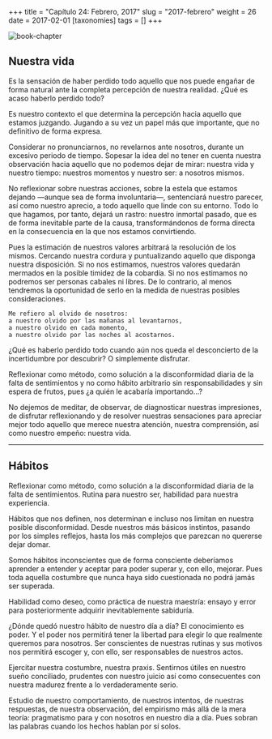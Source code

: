 +++
title = "Capítulo 24: Febrero, 2017"
slug = "2017-febrero"
weight = 26
date = 2017-02-01
[taxonomies]
tags = []
+++

![book-chapter](/images/book/oeur/24.jpg)

## Nuestra vida

Es la sensación de haber perdido todo aquello que nos puede engañar de forma natural ante la completa percepción de nuestra realidad. ¿Qué es acaso haberlo perdido todo?

Es nuestro contexto el que determina la percepción hacia aquello que estamos juzgando. Jugando a su vez un papel más que importante, que no definitivo de forma expresa.

Considerar no pronunciarnos, no revelarnos ante nosotros, durante un excesivo periodo de tiempo. Sopesar la idea del no tener en cuenta nuestra observación hacia aquello que no podemos dejar de mirar: nuestra vida y nuestro tiempo: nuestros momentos y nuestro ser: a nosotros mismos.

No reflexionar sobre nuestras acciones, sobre la estela que estamos dejando —aunque sea de forma involuntaria—, sentenciará nuestro parecer, así como nuestro aprecio, a todo aquello que linde con su entorno. Todo lo que hagamos, por tanto, dejará un rastro: nuestro inmortal pasado, que es de forma inevitable parte de la causa, transformándonos de forma directa en la consecuencia en la que nos estamos convirtiendo.

Pues la estimación de nuestros valores arbitrará la resolución de los mismos. Cercando nuestra cordura y puntualizando aquello que disponga nuestra disposición. Si no nos estimamos, nuestros valores quedarán mermados en la posible timidez de la cobardía. Si no nos estimamos no podremos ser personas cabales ni libres. De lo contrario, al menos tendremos la oportunidad de serlo en la medida de nuestras posibles consideraciones.
```
Me refiero al olvido de nosotros:
a nuestro olvido por las mañanas al levantarnos,
a nuestro olvido en cada momento,
a nuestro olvido por las noches al acostarnos.
```
¿Qué es haberlo perdido todo cuando aún nos queda el desconcierto de la incertidumbre por descubrir? O simplemente disfrutar.

Reflexionar como método, como solución a la disconformidad diaria de la falta de sentimientos y no como hábito arbitrario sin responsabilidades y sin espera de frutos, pues ¿a quién le acabaría importando...?

No dejemos de meditar, de observar, de diagnosticar nuestras impresiones, de disfrutar reflexionando y de resolver nuestras sensaciones para apreciar mejor todo aquello que merece nuestra atención, nuestra comprensión, así como nuestro empeño: nuestra vida.

---

## Hábitos

Reflexionar como método, como solución a la disconformidad diaria de la falta de sentimientos. Rutina para nuestro ser, habilidad para nuestra experiencia.

Hábitos que nos definen, nos determinan e incluso nos limitan en nuestra posible disconformidad. Desde nuestros más básicos instintos, pasando por los simples reflejos, hasta los más complejos que parezcan no quererse dejar domar.

Somos hábitos inconscientes que de forma consciente deberíamos aprender a entender y aceptar para poder superar y, con ello, mejorar. Pues toda aquella costumbre que nunca haya sido cuestionada no podrá jamás ser superada.

Habilidad como deseo, como práctica de nuestra maestría: ensayo y error para posteriormente adquirir inevitablemente sabiduría.

¿Dónde quedó nuestro hábito de nuestro día a día? El conocimiento es poder. Y el poder nos permitirá tener la libertad para elegir lo que realmente queremos para nosotros. Ser conscientes de nuestras rutinas y sus motivos nos permitirá escoger y, con ello, ser responsables de nuestros actos.

Ejercitar nuestra costumbre, nuestra praxis. Sentirnos útiles en nuestro sueño conciliado, prudentes con nuestro juicio así como consecuentes con nuestra madurez frente a lo verdaderamente serio.

Estudio de nuestro comportamiento, de nuestros intentos, de nuestras respuestas, de nuestra observación, del empirismo más allá de la mera teoría: pragmatismo para y con nosotros en nuestro día a día. Pues sobran las palabras cuando los hechos hablan por sí solos.
